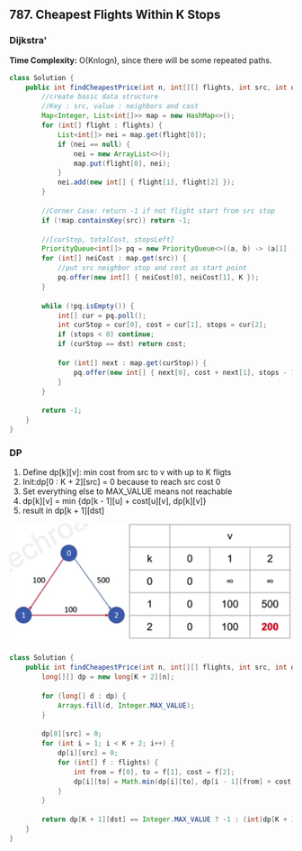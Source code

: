 ## 787. Cheapest Flights Within K Stops

### Dijkstra'
**Time Complexity:** O(Knlogn), since there will be some repeated paths.

```java
class Solution {
    public int findCheapestPrice(int n, int[][] flights, int src, int dst, int K) {
        //create basic data structure    
        //Key : src, value : neighbors and cost
        Map<Integer, List<int[]>> map = new HashMap<>(); 
        for (int[] flight : flights) {
            List<int[]> nei = map.get(flight[0]);
            if (nei == null) {
                nei = new ArrayList<>();
                map.put(flight[0], nei);
            }
            nei.add(new int[] { flight[1], flight[2] });            
        }
        
        //Corner Case: return -1 if not flight start from src stop        
        if (!map.containsKey(src)) return -1;
        
        //[curStop, totalCost, stopsLeft]
        PriorityQueue<int[]> pq = new PriorityQueue<>((a, b) -> (a[1] - b[1]));    
        for (int[] neiCost : map.get(src)) {
            //put src neighbor stop and cost as start point
            pq.offer(new int[] { neiCost[0], neiCost[1], K });
        }
        
        while (!pq.isEmpty()) {
            int[] cur = pq.poll();
            int curStop = cur[0], cost = cur[1], stops = cur[2];
            if (stops < 0) continue; 
            if (curStop == dst) return cost;
            
            for (int[] next : map.get(curStop)) {
                pq.offer(new int[] { next[0], cost + next[1], stops - 1 });
            }            
        }
        
        return -1;        
    }
}
```


### DP

1. Define dp[k][v]: min cost from src to v with up to K fligts
2. Init:dp[0 : K + 2][src] = 0 because to reach src cost 0
3. Set everything else to MAX_VALUE means not reachable
4. dp[k][v] = min {dp[k - 1][u] + cost[u][v], dp[k][v]}
5. result in dp[k + 1][dst]

![](https://github.com/junj0619/CodeLab/blob/master/src/CS1802/Images/787.%20CheapestFlightsWithKStops.png)


```java
class Solution {
    public int findCheapestPrice(int n, int[][] flights, int src, int dst, int K) {
        long[][] dp = new long[K + 2][n];
                
        for (long[] d : dp) {
            Arrays.fill(d, Integer.MAX_VALUE);
        }
        
        dp[0][src] = 0;        
        for (int i = 1; i < K + 2; i++) {
            dp[i][src] = 0;
            for (int[] f : flights) {
                int from = f[0], to = f[1], cost = f[2];
                dp[i][to] = Math.min(dp[i][to], dp[i - 1][from] + cost);
            }
        }
        
        return dp[K + 1][dst] == Integer.MAX_VALUE ? -1 : (int)dp[K + 1][dst];
    }
}
```
